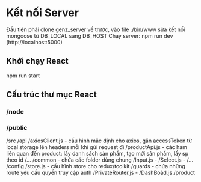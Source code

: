 # Kết nối Server
Đầu tiên phải clone genz_server về trước, vào file ./bin/www sửa kết nối mongoose từ DB_LOCAL sang DB_HOST
Chạy server: npm run dev (http://localhost:5000)
## Khởi chạy React
npm run start
## Cấu trúc thư mục React
### /node
### /public
/src
  /api
    /axiosClient.js - cấu hình mặc định cho axios, gắn accessToken từ local storage lên headers mỗi khi gửi request đi
    /productApi.js - các hàm liên quan đến product: lấy danh sách sản phẩm, tạo mới sản phẩm, lấy sp theo id
    /...
  /common - chứa các folder dùng chung
    /Input.js - 
    /Select.js - 
    /...
  /config
    /store.js - cấu hình store cho redux/toolkit
  /guards - chứa những route yêu cầu quyền truy cập auth
    /PrivateRouter.js - 
    /DashBoảd.js
  /product


